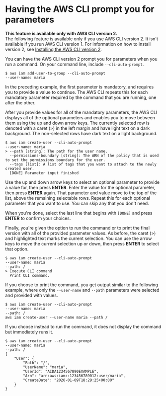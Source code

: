 # Having the AWS CLI prompt you for parameters<a name="cli-usage-parameters-prompting"></a>

**This feature is available only with AWS CLI version 2\.**  
The following feature is available only if you use AWS CLI version 2\. It isn't available if you run AWS CLI version 1\. For information on how to install version 2, see [Installing the AWS CLI version 2](install-cliv2.md)\.

You can have the AWS CLI version 2 prompt you for parameters when you run a command\. On your command line, include `--cli-auto-prompt`\.

```
$ aws iam add-user-to-group --cli-auto-prompt
--user-name: maria
```

In the preceding example, the first parameter is mandatory, and requires you to provide a value to continue\. The AWS CLI repeats this for each mandatory parameter required by the command that you are running, one after the other\.

After you provide values for all of the mandatory parameters, the AWS CLI displays all of the optional parameters and enables you to move between them using the up and down arrow keys\. The currently selected row is denoted with a caret \(>\) in the left margin and have light text on a dark background\. The non\-selected rows have dark text on a light background\.

```
$ aws iam create-user --cli-auto-prompt
--user-name: maria
> --path [string]: The path for the user name.
  --permissions-boundary [string]: The ARN of the policy that is used to set the permissions boundary for the user.
  --tags [list]: A list of tags that you want to attach to the newly created user.
  [DONE] Parameter input finished
```

Use the up and down arrow keys to select an optional parameter to provide a value for, then press **ENTER**\. Enter the value for the optional parameter, then press **ENTER** again\. That parameter and value move to the top of the list, above the remaining selectable rows\. Repeat this for each optional parameter that you want to use\. You can skip any that you don't need\. 

When you're done, select the last line that begins with `[DONE]` and press **ENTER** to confirm your choices\.

Finally, you're given the option to run the command or to print the final version with all of the provided parameter values\. As before, the caret \(>\) and highlighted text marks the current selection\. You can use the arrow keys to move the current selection up or down, then press **ENTER** to select that option\.

```
$ aws iam create-user --cli-auto-prompt
--user-name: maria
--path: /
> Execute CLI command
  Print CLI command.
```

If you choose to print the command, you get output similar to the following example, where only the `--user-name` and `--path` parameters were selected and provided with values\.

```
$ aws iam create-user --cli-auto-prompt
--user-name: maria                                                                                                                                                                    
--path: /
aws iam create-user --user-name maria --path /
```

If you choose instead to run the command, it does not display the command but immediately runs it\.

```
$ aws iam create-user --cli-auto-prompt
--user-name: maria
--path: /
{
    "User": {
        "Path": "/",
        "UserName": "maria",
        "UserId": "AIDA1234567890EXAMPLE",
        "Arn": "arn:aws:iam::123456789012:user/maria",
        "CreateDate": "2020-01-09T18:29:25+00:00"
    }
}
```